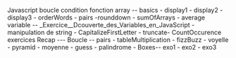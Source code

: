 Javascript
boucle
condition
fonction
array -- basics - display1 - display2 - display3 - orderWords - pairs -rounddown - sumOfArrays - average
variable -- _Exercice__Dcouverte_des_Variables_en_JavaScript - manipulation de string - CapitalizeFirstLetter - truncate- CountOccurence
exercices Recap --- Boucle -- pairs - tableMultiplication - fizzBuzz - voyelle - pyramid - moyenne - guess - palindrome - Boxes-- exo1 - exo2 - exo3